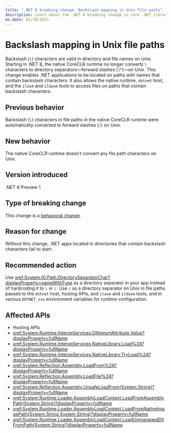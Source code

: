 ```yaml
---
title: ".NET 8 breaking change: Backslash mapping in Unix file paths"
description: Learn about the .NET 8 breaking change in core .NET libraries where the CoreCLR native runtime no longer maps backslashes to forward slashes in file paths on Unix.
ms.date: 01/30/2023
---
```

# Backslash mapping in Unix file paths

Backslash (`\`) characters are valid in directory and file names on Unix. Starting in .NET 8, the native CoreCLR runtime no longer converts `\` characters to directory separators&mdash;forward slashes ('/')&mdash;on Unix. This change enables .NET applications to be located on paths with names that contain backslash characters. It also allows the native runtime, `dotnet` host, and the `ilasm` and `ildasm` tools to access files on paths that contain backslash characters.

## Previous behavior

Backslash (`\`) characters in file paths in the native CoreCLR runtime were automatically converted to forward slashes (`/`) on Unix.

## New behavior

The native CoreCLR runtime doesn't convert any file path characters on Unix.

## Version introduced

.NET 8 Preview 1

## Type of breaking change

This change is a [behavioral change](../../categories.md#behavioral-change).

## Reason for change

Without this change, .NET apps located in directories that contain backslash characters fail to start.

## Recommended action

Use <xref:System.IO.Path.DirectorySeparatorChar?displayProperty=nameWithType> as a directory separator in your app instead of hardcoding it to `\` or `/`. Use `/` as a directory separator on Unix in file paths passed to the `dotnet` host, hosting APIs, and `ilasm` and `ildasm` tools, and in various `DOTNET_xxx` environment variables for runtime configuration.

## Affected APIs

- Hosting APIs
- <xref:System.Runtime.InteropServices.DllImportAttribute.Value?displayProperty=fullName>
- <xref:System.Runtime.InteropServices.NativeLibrary.Load%2A?displayProperty=fullName>
- <xref:System.Runtime.InteropServices.NativeLibrary.TryLoad%2A?displayProperty=fullName>
- <xref:System.Reflection.Assembly.LoadFrom%2A?displayProperty=fullName>
- <xref:System.Reflection.Assembly.LoadFile%2A?displayProperty=fullName>
- <xref:System.Reflection.Assembly.UnsafeLoadFrom(System.String)?displayProperty=fullName>
- <xref:System.Runtime.Loader.AssemblyLoadContext.LoadFromAssemblyPath(System.String)?displayProperty=fullName>
- <xref:System.Runtime.Loader.AssemblyLoadContext.LoadFromNativeImagePath(System.String,System.String)?displayProperty=fullName>
- <xref:System.Runtime.Loader.AssemblyLoadContext.LoadUnmanagedDllFromPath(System.String)?displayProperty=fullName>
